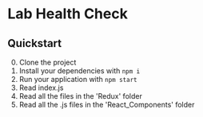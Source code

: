# Lab Health Check


## Quickstart

0. Clone the project
1. Install your dependencies with ```npm i```
2. Run your application with ```npm start```
3. Read index.js
4. Read all the files in the 'Redux' folder
5. Read all the .js files in the 'React_Components' folder
